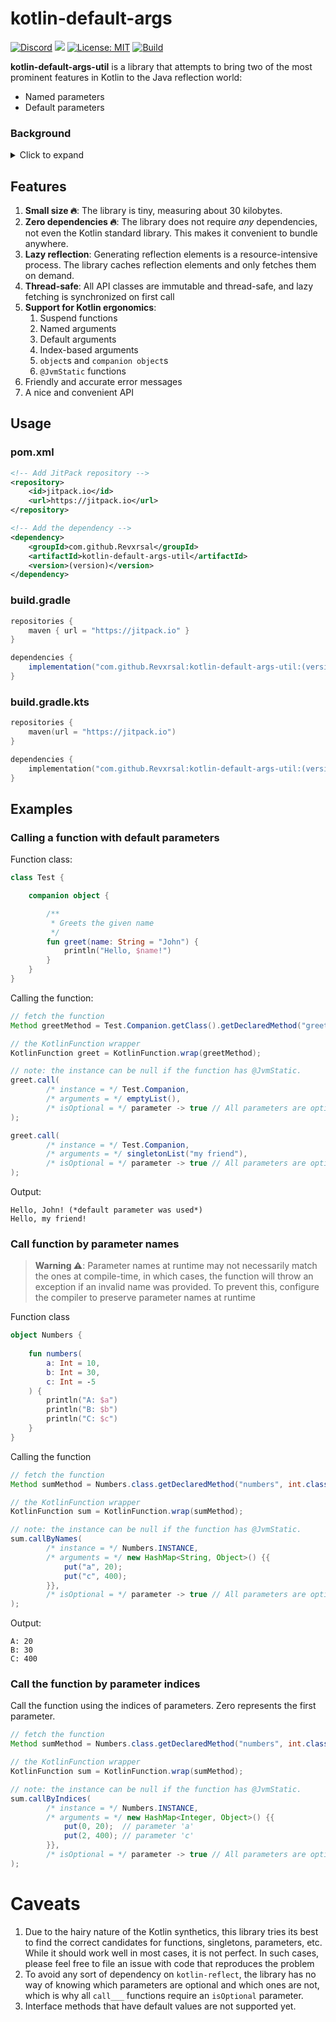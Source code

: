 # kotlin-default-args

[![Discord](https://discord.com/api/guilds/939962855476846614/widget.png)](https://discord.gg/pEGGF785zp)
[![](https://jitpack.io/v/Revxrsal/kotlin-default-args-util.svg)](https://jitpack.io/#Revxrsal/kotlin-default-args-util)
[![License: MIT](https://img.shields.io/badge/License-MIT-yellow.svg)](https://opensource.org/licenses/MIT)
[![Build](https://github.com/Revxrsal/kotlin-default-args-util/actions/workflows/gradle.yml/badge.svg)](https://github.com/Revxrsal/kotlin-default-args-util/actions/workflows/gradle.yml)

**kotlin-default-args-util** is a library that attempts to bring two of the most prominent features in Kotlin to the
Java reflection world:

- Named parameters
- Default parameters

### Background

<details>
  <summary>Click to expand</summary>
Default and named parameters are undeniably one of the most favored features in Kotlin, and while it is possible to
interop them with Java using annotations such as `@JvmOverload`, using them in Java's Reflection API is very tricky to
get right, as it requires dealing with synthetic compiler functions, classes and arguments, and accommodating the many
edge cases with it.

The official solution proposed by JetBrains is [kotlin-reflect][1]; a library that introspects Kotlin classes and
metadata to allow easy and ergonomic access to functions and properties.

The problem, however, was with the slow performance and vast bundle size of `kotlin-reflect` (~2.8 MB). JetBrains
addresses this problem by providing a simpler, smaller, and lighter version of kotlin-reflect, [kotlin.reflect.lite][2].
While it sounds promising, it has been marked as experimental, possibly abandoned, and far from being production-ready.

Out of the need for something small that gets the job done, kotlin-default-args-util was born.
</details>

## Features

1. **Small size 🔥**: The library is tiny, measuring about 30 kilobytes.
2. **Zero dependencies 🔥**: The library does not require _any_ dependencies, not even the Kotlin standard library. This
   makes it convenient to bundle anywhere.
3. **Lazy reflection**: Generating reflection elements is a resource-intensive process. The library caches reflection
   elements and only fetches them on demand.
4. **Thread-safe**: All API classes are immutable and thread-safe, and lazy fetching is synchronized on first call
5. **Support for Kotlin ergonomics**:
    1. Suspend functions
    2. Named arguments
    3. Default arguments
    4. Index-based arguments
    5. `object`s and `companion object`s
    6. `@JvmStatic` functions
6. Friendly and accurate error messages
7. A nice and convenient API

## Usage

### pom.xml

```xml
<!-- Add JitPack repository -->
<repository>
    <id>jitpack.io</id>
    <url>https://jitpack.io</url>
</repository>

<!-- Add the dependency -->
<dependency>
    <groupId>com.github.Revxrsal</groupId>
    <artifactId>kotlin-default-args-util</artifactId>
    <version>(version)</version>
</dependency>
```

### build.gradle

```groovy
repositories {
    maven { url = "https://jitpack.io" }
}

dependencies {
    implementation("com.github.Revxrsal:kotlin-default-args-util:(version)")
}
```

### build.gradle.kts

```kotlin
repositories {
    maven(url = "https://jitpack.io")
}

dependencies {
    implementation("com.github.Revxrsal:kotlin-default-args-util:(version)")
}
```

## Examples
### Calling a function with default parameters
Function class:
```kotlin
class Test {

    companion object {

        /**
         * Greets the given name
         */
        fun greet(name: String = "John") {
            println("Hello, $name!")
        }
    }
}
```

Calling the function:
```java
// fetch the function
Method greetMethod = Test.Companion.getClass().getDeclaredMethod("greet", String.class);

// the KotlinFunction wrapper
KotlinFunction greet = KotlinFunction.wrap(greetMethod);

// note: the instance can be null if the function has @JvmStatic.
greet.call(
        /* instance = */ Test.Companion,
        /* arguments = */ emptyList(),
        /* isOptional = */ parameter -> true // All parameters are optional
);

greet.call(
        /* instance = */ Test.Companion,
        /* arguments = */ singletonList("my friend"),
        /* isOptional = */ parameter -> true // All parameters are optional
);
```

Output:
```
Hello, John! (*default parameter was used*)
Hello, my friend!
```

### Call function by parameter names

> **Warning ⚠️**: Parameter names at runtime may not necessarily match the ones at compile-time, in which
> cases, the function will throw an exception if an invalid name was provided. To prevent this, configure
> the compiler to preserve parameter names at runtime

Function class
```kotlin
object Numbers {
    
    fun numbers(
        a: Int = 10,
        b: Int = 30,
        c: Int = -5
    ) {
        println("A: $a")
        println("B: $b")
        println("C: $c")
    }
}
```

Calling the function
```java
// fetch the function
Method sumMethod = Numbers.class.getDeclaredMethod("numbers", int.class, int.class, int.class);

// the KotlinFunction wrapper
KotlinFunction sum = KotlinFunction.wrap(sumMethod);

// note: the instance can be null if the function has @JvmStatic.
sum.callByNames(
        /* instance = */ Numbers.INSTANCE,
        /* arguments = */ new HashMap<String, Object>() {{
            put("a", 20);
            put("c", 400);
        }},
        /* isOptional = */ parameter -> true // All parameters are optional
);
```

Output:
```
A: 20
B: 30
C: 400
```

### Call the function by parameter indices
Call the function using the indices of parameters. Zero represents the first parameter.
```java
// fetch the function
Method sumMethod = Numbers.class.getDeclaredMethod("numbers", int.class, int.class, int.class);

// the KotlinFunction wrapper
KotlinFunction sum = KotlinFunction.wrap(sumMethod);

// note: the instance can be null if the function has @JvmStatic.
sum.callByIndices(
        /* instance = */ Numbers.INSTANCE,
        /* arguments = */ new HashMap<Integer, Object>() {{
            put(0, 20);  // parameter 'a'
            put(2, 400); // parameter 'c'
        }},
        /* isOptional = */ parameter -> true // All parameters are optional
);
```

# Caveats

1. Due to the hairy nature of the Kotlin synthetics, this library tries its best to find
   the correct candidates for functions, singletons, parameters, etc. While it should
   work well in most cases, it is not perfect. In such cases, please feel free to file an issue
   with code that reproduces the problem
2. To avoid any sort of dependency on `kotlin-reflect`, the library has no way of knowing
   which parameters are optional and which ones are not, which is why all `call___` functions
   require an `isOptional` parameter.
3. Interface methods that have default values are not supported yet.

[1]: https://kotlinlang.org/docs/reflection.html

[2]: https://github.com/Kotlin/kotlinx.reflect.lite
